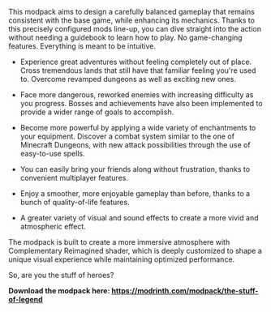 This modpack aims to design a carefully balanced gameplay that remains consistent with the base game, while enhancing its mechanics. Thanks to this precisely configured mods line-up, you can dive straight into the action without needing a guidebook to learn how to play. No game-changing features. Everything is meant to be intuitive.

  - Experience great adventures without feeling completely out of place. Cross tremendous lands that still have that familiar feeling you're used to. Overcome revamped dungeons as well as exciting new ones.

  - Face more dangerous, reworked enemies with increasing difficulty as you progress. Bosses and achievements have also been implemented to provide a wider range of goals to accomplish.

  - Become more powerful by applying a wide variety of enchantments to your equipment. Discover a combat system similar to the one of Minecraft Dungeons, with new attack possibilities through the use of easy-to-use spells.

  - You can easily bring your friends along without frustration, thanks to convenient multiplayer features.

  - Enjoy a smoother, more enjoyable gameplay than before, thanks to a bunch of quality-of-life features.

  - A greater variety of visual and sound effects to create a more vivid and atmospheric effect.

The modpack is built to create a more immersive atmosphere with Complementary Reimagined shader, which is deeply customized to shape a unique visual experience while maintaining optimized performance.

So, are you the stuff of heroes?


**Download the modpack here: https://modrinth.com/modpack/the-stuff-of-legend**
